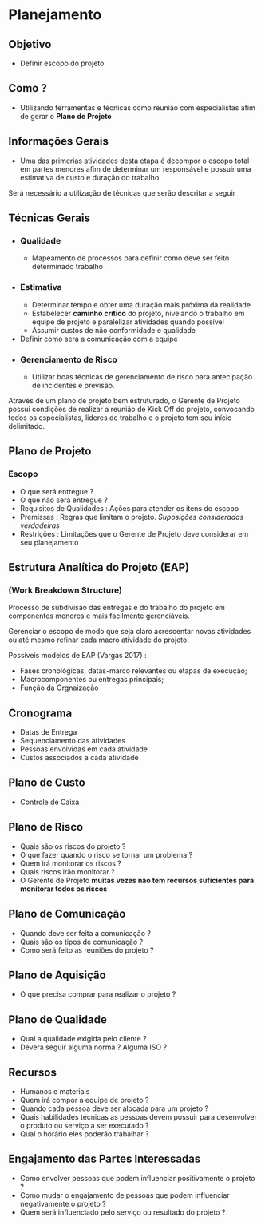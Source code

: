 # Planejamento 

## Objetivo 
- Definir escopo do projeto 

## Como ?
- Utilizando ferramentas e técnicas como reunião com especialistas afim de gerar o **Plano de Projeto** 


## Informações Gerais
* Uma das primerias atividades desta etapa é decompor o escopo total em partes menores afim de determinar um responsável e possuir uma estimativa de custo e duração do trabalho  


Será necessário a utilização de técnicas que serão descritar a seguir

## Técnicas Gerais
- ### Qualidade 
	- Mapeamento de processos para definir como deve ser feito determinado trabalho
- ### Estimativa 
	- Determinar tempo e obter uma duração mais próxima da realidade
	- Estabelecer **caminho crítico** do projeto,  nivelando o trabalho em equipe de projeto e paralelizar atividades quando possível 
	- Assumir custos de não conformidade e qualidade
- Definir como será a comunicação com a equipe 
- ### Gerenciamento de Risco 
	- Utilizar boas técnicas de gerenciamento de risco para antecipação de incidentes e previsão.

Através de um plano de projeto bem estruturado, o Gerente de
Projeto possui condições de realizar a reunião de Kick Off do
projeto, convocando todos os especialistas, lideres de trabalho e
o projeto tem seu início delimitado.


## Plano de Projeto

### Escopo 
- O que será entregue ? 
- O que não será entregue ? 
- Requisitos de Qualidades : Ações para atender os itens do escopo
- Premissas : Regras que limitam o projeto. *Suposições consideradas verdadeiras* 
- Restrições : Limitações que o Gerente de Projeto deve considerar em seu planejamento 




## Estrutura Analítica do Projeto (EAP)
### (Work Breakdown Structure) 


Processo de subdivisão das entregas e do trabalho do projeto em componentes menores e mais facilmente gerenciáveis.

Gerenciar o escopo de modo que seja claro acrescentar novas atividades ou até mesmo refinar cada macro atividade do projeto. 

Possíveis modelos de EAP (Vargas 2017) :
- Fases cronológicas, datas-marco relevantes ou etapas de execução;
- Macrocomponentes ou entregas principais;
- Função da Orgnaização 


## Cronograma 

- Datas de Entrega 
- Sequenciamento das atividades
- Pessoas envolvidas em cada atividade 
- Custos associados a cada atividade

## Plano de Custo 
- Controle de Caixa 

## Plano de Risco 
- Quais são os riscos do projeto ? 
- O que fazer quando o risco se tornar um problema ? 
- Quem irá monitorar os riscos ? 
- Quais riscos irão monitorar ? 
- O Gerente de Projeto **muitas vezes não tem recursos suficientes para monitorar todos os riscos**

## Plano de Comunicação 

- Quando deve ser feita a comunicação ? 
- Quais são os tipos de comunicação ? 
- Como será feito as reuniões do projeto ? 

## Plano de Aquisição 
- O que precisa comprar para realizar o projeto ? 


## Plano de Qualidade 
- Qual a qualidade exigida pelo cliente ?
- Deverá seguir alguma norma ? Alguma ISO ?

## Recursos 
- Humanos e materiais 
- Quem irá compor a equipe de projeto ? 
- Quando cada pessoa deve ser alocada para um projeto ? 
- Quais habilidades técnicas as pessoas devem possuir para desenvolver o produto ou serviço a ser executado ? 
- Qual o horário eles poderão trabalhar ? 

## Engajamento das Partes Interessadas

- Como envolver pessoas que podem influenciar positivamente o projeto ? 
- Como mudar o engajamento de pessoas que podem influenciar negativamente o projeto ? 
- Quem será influenciado pelo serviço ou resultado do projeto ? 



